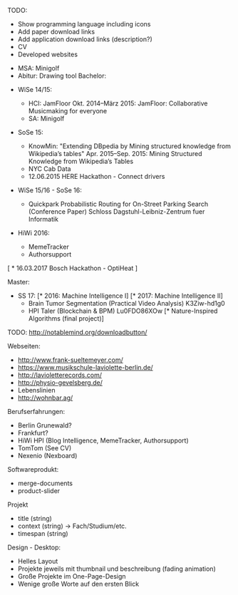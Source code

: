 TODO:
- Show programming language including icons
- Add paper download links
- Add application download links (description?)
- CV
- Developed websites



* MSA: Minigolf
* Abitur: Drawing tool
Bachelor:
- WiSe 14/15:
  * HCI: JamFloor
    Okt. 2014–März 2015: JamFloor: Collaborative Musicmaking for everyone
  * SA: Minigolf
- SoSe 15:
  * KnowMin: "Extending DBpedia by Mining structured knowledge from Wikipedia’s tables"
    Apr. 2015–Sep. 2015:  Mining Structured Knowledge from Wikipedia’s Tables
  * NYC Cab Data
  * 12.06.2015 HERE Hackathon - Connect drivers
- WiSe 15/16 - SoSe 16:
  * Quickpark
    Probabilistic Routing for On-Street Parking Search (Conference Paper)
    Schloss Dagstuhl-Leibniz-Zentrum fuer Informatik

- HiWi 2016:
  * MemeTracker
  * Authorsupport

[ * 16.03.2017 Bosch Hackathon - OptiHeat ]

Master:
  - SS 17:
    [* 2016: Machine Intelligence I]
    [* 2017: Machine Intelligence II]
    * Brain Tumor Segmentation (Practical Video Analysis)
      K3Ziw-hd1g0
    * HPI Taler (Blockchain & BPM)
      Lu0FDO86XOw
    [* Nature-Inspired Algorithms (final project)]



TODO: http://notablemind.org/downloadbutton/

Webseiten:
- http://www.frank-sueltemeyer.com/
- https://www.musikschule-laviolette-berlin.de/
- http://lavioletterecords.com/
- http://physio-gevelsberg.de/
- Lebenslinien
- http://wohnbar.ag/

Berufserfahrungen:
- Berlin Grunewald?
- Frankfurt?
- HiWi HPI (Blog Intelligence, MemeTracker, Authorsupport)
- TomTom (See CV)
- Nexenio (Nexboard)

Softwareprodukt:
- merge-documents
- product-slider

Projekt
- title (string)
- context (string) -> Fach/Studium/etc.
- timespan (string)

Design - Desktop:
- Helles Layout
- Projekte jeweils mit thumbnail und beschreibung (fading animation)
- Große Projekte im One-Page-Design
- Wenige große Worte auf den ersten Blick
